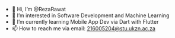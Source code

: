 - 👋 Hi, I’m @RezaRawat
- 👀 I’m interested in Software Development and Machine Learning
- 🌱 I’m currently learning Mobile App Dev via Dart with Flutter 
- 📫 How to reach me via email: 216005204@stu.ukzn.ac.za

<!---
RezaRawat/RezaRawat is a ✨ special ✨ repository because its `README.md` (this file) appears on your GitHub profile.
You can click the Preview link to take a look at your changes.
--->

